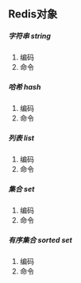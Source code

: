 ## Redis对象
##### 字符串 string
1. 编码
2. 命令
##### 哈希 hash
1. 编码
2. 命令
##### 列表 list
1. 编码
2. 命令
##### 集合 set
1. 编码
2. 命令
##### 有序集合 sorted set
1. 编码
2. 命令 
